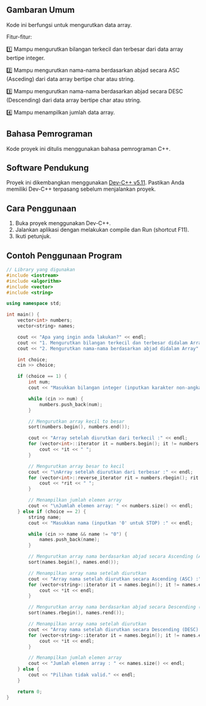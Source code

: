 ## Gambaran Umum

Kode ini berfungsi untuk mengurutkan data array.

Fitur-fitur:

1️⃣ Mampu mengurutkan bilangan terkecil dan terbesar dari data array bertipe integer.  

2️⃣ Mampu mengurutkan nama-nama berdasarkan abjad secara ASC (Asceding) dari data array bertipe char atau string.

3️⃣ Mampu mengurutkan nama-nama berdasarkan abjad secara DESC (Descending) dari data array bertipe char atau string.

4️⃣ Mampu menampilkan jumlah data array.

## Bahasa Pemrograman

Kode proyek ini ditulis menggunakan bahasa pemrograman C++.

## Software Pendukung

Proyek ini dikembangkan menggunakan [Dev-C++ v5.11](https://sourceforge.net/projects/orwelldevcpp/). Pastikan Anda memiliki Dev-C++ terpasang sebelum menjalankan proyek.

## Cara Penggunaan

1. Buka proyek menggunakan Dev-C++.
2. Jalankan aplikasi dengan melakukan compile dan Run (shortcut F11).
4. Ikuti petunjuk.

## Contoh Penggunaan Program

```cpp
// Library yang digunakan
#include <iostream>
#include <algorithm>
#include <vector>
#include <string>

using namespace std;

int main() {
    vector<int> numbers;
    vector<string> names;

    cout << "Apa yang ingin anda lakukan?" << endl;
    cout << "1. Mengurutkan bilangan terkecil dan terbesar didalam Array" << endl;
    cout << "2. Mengurutkan nama-nama berdasarkan abjad didalam Array" << endl;

    int choice;
    cin >> choice;

    if (choice == 1) {
        int num;
        cout << "Masukkan bilangan integer (inputkan karakter non-angka untuk STOP):" << endl;

        while (cin >> num) {
            numbers.push_back(num);
        }

        // Mengurutkan array kecil to besar
        sort(numbers.begin(), numbers.end());

        cout << "Array setelah diurutkan dari terkecil :" << endl;
        for (vector<int>::iterator it = numbers.begin(); it != numbers.end(); ++it) {
            cout << *it << " ";
        }

        // Mengurutkan array besar to kecil
        cout << "\nArray setelah diurutkan dari terbesar :" << endl;
        for (vector<int>::reverse_iterator rit = numbers.rbegin(); rit != numbers.rend(); ++rit) {
            cout << *rit << " ";
        }

        // Menampilkan jumlah elemen array
        cout << "\nJumlah elemen array: " << numbers.size() << endl;
    } else if (choice == 2) {
        string name;
        cout << "Masukkan nama (inputkan '0' untuk STOP) :" << endl;

        while (cin >> name && name != "0") {
            names.push_back(name);
        }

        // Mengurutkan array nama berdasarkan abjad secara Ascending (ASC)
        sort(names.begin(), names.end());

        // Menampilkan array nama setelah diurutkan
        cout << "Array nama setelah diurutkan secara Ascending (ASC) :" << endl;
        for (vector<string>::iterator it = names.begin(); it != names.end(); ++it) {
            cout << *it << endl;
        }

        // Mengurutkan array nama berdasarkan abjad secara Descending (DESC)
        sort(names.rbegin(), names.rend());

        // Menampilkan array nama setelah diurutkan
        cout << "Array nama setelah diurutkan secara Descending (DESC) :" << endl;
        for (vector<string>::iterator it = names.begin(); it != names.end(); ++it) {
            cout << *it << endl;
        }

        // Menampilkan jumlah elemen array
        cout << "Jumlah elemen array : " << names.size() << endl;
    } else {
        cout << "Pilihan tidak valid." << endl;
    }

    return 0;
}
